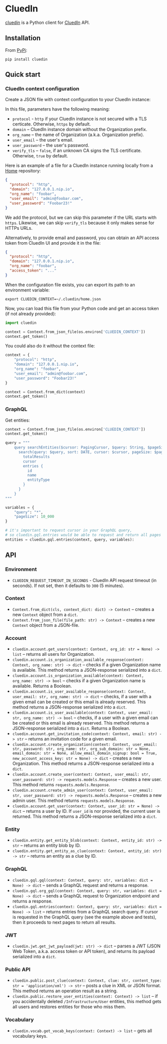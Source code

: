 # CluedIn

[cluedin](https://pypi.org/project/cluedin/) is a Python client for [CluedIn](https://www.cluedin.com/) API.

## Installation

From [PyPi](https://pypi.org/project/cluedin/):

```shell
pip install cluedin
```

## Quick start

### CluedIn context configuration

Create a JSON file with context configuration to your CluedIn instance:

In this file, parameters have the following meaning:

- `protocol` - `http` if your CluedIn instance is not secured with a TLS certicate. Otherwise, `https` by default.
- `domain` – CluedIn instance domain without the Organization prefix.
- `org_name` – the name of Organization (a.k.a. Organization prefix).
- `user_email` – the user's email.
- `user_password` – the user's password.
- `verify_tls` – `false`, if an unknown CA signs the TLS certificate. Otherwise, `true` by default.

Here is an example of a file for a CluedIn instance running locally from a [Home](https://cluedin-io.github.io/Home/) repository:

```json
{
  "protocol": "http",
  "domain": "127.0.0.1.nip.io",
  "org_name": "foobar",
  "user_email": "admin@foobar.com",
  "user_password": "Foobar23!"
}
```

We add the protocol, but we can skip this parameter if the URL starts with `https`. Likewise, we can skip `verify_tls` because it only makes sense for HTTPs URLs.

Alternatively, to provide email and password, you can obtain an API access token from CluedIn UI and provide it in the file:

```json
{
  "protocol": "http",
  "domain": "127.0.0.1.nip.io",
  "org_name": "foobar",
  "access_token": "..."
}
```

When the configuration file exists, you can export its path to an environment variable:

```shell
export CLUEDIN_CONTEXT=~/.cluedin/home.json
```

Now, you can load this file from your Python code and get an access token (if not already provided):

```python
import cluedin

context = Context.from_json_file(os.environ['CLUEDIN_CONTEXT'])
context.get_token()
```

You could also do it without the context file:

```python
context = {
    "protocol": "http",
    "domain": "127.0.0.1.nip.io",
    "org_name": "foobar",
    "user_email": "admin@foobar.com",
    "user_password": "Foobar23!"
}

context = Context.from_dict(context)
context.get_token()
```

### GraphQL

Get entities:

```python
context = Context.from_json_file(os.environ['CLUEDIN_CONTEXT'])
context.get_token()

query = """
    query searchEntities($cursor: PagingCursor, $query: String, $pageSize: Int) {
      search(query: $query, sort: DATE, cursor: $cursor, pageSize: $pageSize) {
        totalResults
        cursor
        entries {
          id
          name
          entityType
        }
      }
    }
"""

variables = {
    "query": "*",
    "pageSize": 10_000
}

# it's important to request cursor in your GraphQL query,
# so cluedin.gql.entries would be able to request and return all pages
entities = cluedin.gql.entries(context, query, variables):
```

## API

### Environment

- `CLUEDIN_REQUEST_TIMEOUT_IN_SECONDS` - CluedIn API request timeout (in seconds). If not set, then it defaults to `300` (5 minutes).

### Context

- `Context.from_dict(cls, context_dict: dict) -> Context` – creates a new `Context` object from a `dict`.
- `Context.from_json_file(file_path: str) -> Context` – creates a new `Context` object from a JSON-file.

### Account

- `cluedin.account.get_users(context: Context, org_id: str = None) -> list` – returns all users for Organization.
- `cluedin.account.is_organization_available_response(context: Context, org_name: str) -> dict` – checks if a given Organization name is available. This method returns a JSON-response serialized into a `dict`.
- `cluedin.account.is_organization_available(context: Context, org_name: str) -> bool` – checks if a given Organization name is available. Returns a Boolean.
- `cluedin.account.is_user_available_response(context: Context, user_email: str, org_name: str) -> dict` – checks, if a user with a given email can be created or this email is already reserved. This method returns a JSON-response serialized into a `dict`.
- `cluedin.account.is_user_available(context: Context, user_email: str, org_name: str) -> bool` – checks, if a user with a given email can be created or this email is already reserved. This method returns a JSON-response serialized into a `dict`. Returns a Boolean.
- `cluedin.account.get_invitation_code(context: Context, email: str) -> str` – returns an invitation code for a given email.
- `cluedin.account.create_organization(context: Context, user_email: str, password: str, org_name: str, org_sub_domain: str = None, email_domain: str = None, allow_email_domain_signup: bool = True, new_account_access_key: str = None) -> dict` - creates a new Organization. This method returns a JSON-response serialized into a `dict`.
- `cluedin.account.create_user(context: Context, user_email: str, user_password: str) -> requests.models.Response` – creates a new user. This method returns `requests.models.Response`.
- `cluedin.account.create_admin_user(context: Context, user_email: str, user_password: str) -> requests.models.Response` – creates a new admin user. This method returns `requests.models.Response`.
- `cluedin.account.get_user(context: Context, user_id: str = None) -> dict` – returns a user by ID. If `user_id` is nor provided, the current user is returned. This method returns a JSON-response serialized into a `dict`.

### Entity

- `cluedin.entity.get_entity_blob(context: Context, entity_id: str) -> str` – returns an entity blob by ID.
- `cluedin.entity.get_entity_as_clue(context: Context, entity_id: str) -> str` – returns an entity as a clue by ID.

### GraphQL

- `cluedin.gql.gql(context: Context, query: str, variables: dict = None) -> dict` – sends a GraphQL request and returns a response.
- `cluedin.gql.org_gql(context: Context, query: str, variables: dict = None) -> dict` – sends a GraphQL request to Organization endpoint and returns a response.
- `cluedin.gql.entries(context: Context, query: str, variables: dict = None) -> list` – returns entries from a GraphQL search query. If cursor is requested in the GraphQL query (see the example above and tests), then it proceeds to next pages to return all results.

### JWT

- `cluedin.jwt.get_jwt_payload(jwt: str) -> dict` – parses a JWT (JSON Web Token, a.k.a. access token or API token), and returns its payload serialized into a `dict`.

### Public API

- `cluedin.public.post_clue(context: Context, clue: str, content_type: str = 'application/xml') -> str` – posts a clue in XML or JSON format. This method returns an operation result as a string.
- `cluedin.public.restore_user_entities(context: Context) -> list` – if you accidentally deleted `/Infrastructure/User` entities, this method gets all users and restores entities for those who miss them.

### Vocabulary

- `cluedin.vocab.get_vocab_keys(context: Context) -> list` – gets all vocabulary keys.
